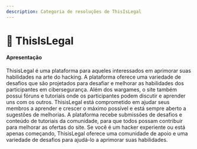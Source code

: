 ```yaml
---
description: Categoria de resoluções de ThisIsLegal
---
```


# 🚩 ThisIsLegal

#### Apresentação

ThisisLegal é uma plataforma para aqueles interessados em aprimorar suas habilidades na arte do hacking. A plataforma oferece uma variedade de desafios que são projetados para desafiar e melhorar as habilidades dos participantes em cibersegurança. Além dos wargames, o site também possui fóruns e tutoriais onde os participantes podem discutir e aprender uns com os outros. ThisisLegal está comprometido em ajudar seus membros a aprender e crescer o máximo possível e está sempre aberto a sugestões de melhorias. A plataforma recebe submissões de desafios e conteúdo de tutoriais da comunidade, para que todos possam contribuir para melhorar as ofertas do site. Se você é um hacker experiente ou está apenas começando, ThisisLegal oferece uma comunidade de apoio e uma variedade de desafios para ajudá-lo a aprimorar suas habilidades.
